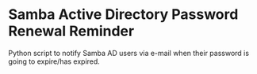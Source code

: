 # Samba Active Directory Password Renewal Reminder
Python script to notify Samba AD users via e-mail when their password is going to expire/has expired.
